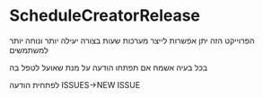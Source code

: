 # ScheduleCreatorRelease

הפרוייקט הזה יתן אפשרות לייצר מערכות שעות בצורה יעילה יותר ונוחה יותר למשתמשים

בכל בעיה אשמח אם תפתחו הודעה על מנת שאועל לטפל בה

לפתחית הודעה
ISSUES->NEW ISSUE
